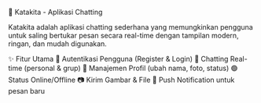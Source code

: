 📱 Katakita - Aplikasi Chatting

Katakita adalah aplikasi chatting sederhana yang memungkinkan pengguna untuk saling bertukar pesan secara real-time dengan tampilan modern, ringan, dan mudah digunakan.

✨ Fitur Utama
🔐 Autentikasi Pengguna (Register & Login)
💬 Chatting Real-time (personal & grup)
👤 Manajemen Profil (ubah nama, foto, status)
🟢 Status Online/Offline
📷 Kirim Gambar & File
🔔 Push Notification untuk pesan baru
